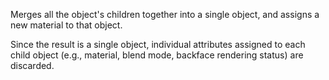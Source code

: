 Merges all the object's children together into a single object, and assigns a new material to that object.

Since the result is a single object, individual attributes assigned to each child object (e.g., material, blend mode, backface rendering status) are discarded.
